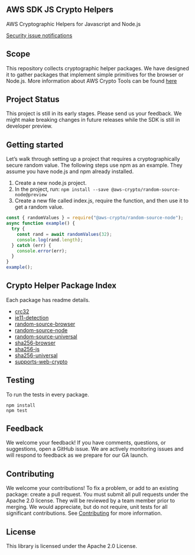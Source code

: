## AWS SDK JS Crypto Helpers

AWS Cryptographic Helpers for Javascript and Node.js

[Security issue notifications](./CONTRIBUTING.md#security-issue-notifications)

## Scope

This repository collects cryptographic helper packages. We have designed it to gather packages that implement simple primitives for the browser or Node.js. More information about AWS Crypto Tools can be found [here](https://docs.aws.amazon.com/aws-crypto-tools/index.html?id=docs_gateway#lang/en_us)

## Project Status

This project is still in its early stages. Please send us your feedback. We might make breaking changes in future releases while the SDK is still in developer preview.

## Getting started

Let’s walk through setting up a project that requires a cryptographically secure random value. The following steps use npm as an example. They assume you have node.js and npm already installed.

1. Create a new node.js project.
2. In the project, run: `npm install --save @aws-crypto/random-source-node@preview`
3. Create a new file called index.js, require the function, and then use it to get a random value.

```javascript
const { randomValues } = require("@aws-crypto/random-source-node");
async function example() {
  try {
    const rand = await randomValues(32);
    console.log(rand.length);
  } catch (err) {
    console.error(err);
  }
}
example();
```

## Crypto Helper Package Index

Each package has readme details.

- [crc32](packages/crc32)
- [ie11-detection](packages/ie11-detection)
- [random-source-browser](packages/random-source-browser)
- [random-source-node](packages/random-source-node)
- [random-source-universal](packages/random-source-universal)
- [sha256-browser](packages/sha256-browser)
- [sha256-js](packages/sha256-js)
- [sha256-universal](packages/sha256-universal)
- [supports-web-crypto](packages/supports-web-crypto)

## Testing

To run the tests in every package.

```
npm install
npm test
```

## Feedback

We welcome your feedback! If you have comments, questions, or suggestions, open a GitHub issue.
We are actively monitoring issues and will respond to feedback as we prepare for our GA launch.

## Contributing

We welcome your contributions! To fix a problem, or add to an existing package: create a pull request.
You must submit all pull requests under the Apache 2.0 license. They will be reviewed by a team member prior to merging.
We would appreciate, but do not require, unit tests for all significant contributions. See [Contributing](CONTRIBUTING.md) for more information.

## License

This library is licensed under the Apache 2.0 License.
